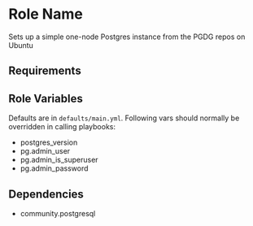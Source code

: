 Role Name
=========

Sets up a simple one-node Postgres instance from the PGDG repos on Ubuntu

Requirements
------------



Role Variables
--------------

Defaults are in `defaults/main.yml`. Following vars should normally be overridden in calling playbooks:

- postgres_version
- pg.admin_user
- pg.admin_is_superuser
- pg.admin_password

Dependencies
------------

- community.postgresql
